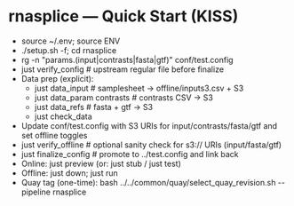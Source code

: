 # rnasplice — Quick Start (KISS)

- source ~/.env; source ENV
- ./setup.sh -f; cd rnasplice
- rg -n "params\.(input|contrasts|fasta|gtf)" conf/test.config
- just verify_config   # upstream regular file before finalize
- Data prep (explicit):
  - just data_input           # samplesheet -> offline/inputs3.csv + S3
  - just data_param contrasts # contrasts CSV -> S3
  - just data_refs            # fasta + gtf -> S3
  - just check_data
- Update conf/test.config with S3 URIs for input/contrasts/fasta/gtf and set offline toggles
- just verify_offline   # optional sanity check for s3:// URIs (input/fasta/gtf)
- just finalize_config  # promote to ../test.config and link back
- Online:  just preview  (or: just stub / just test)
- Offline: just down; just run
- Quay tag (one-time): bash ../../common/quay/select_quay_revision.sh --pipeline rnasplice
